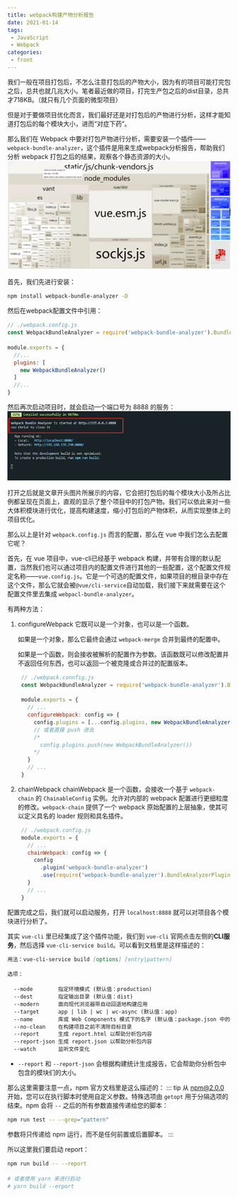 ```yaml
---
title: webpack构建产物分析报告
date: 2021-01-14
tags:
 - JavaScript
 - Webpack
categories:
 - front
---
```


我们一般在项目打包后，不怎么注意打包后的产物大小，因为有的项目可能打完包之后，总共也就几兆大小。笔者最近做的项目，打完生产包之后的dist目录，总共才718KB。（就只有几个页面的微型项目）

但是对于要做项目优化而言，我们最好还是对打包后的产物进行分析，这样才能知道打包后的每个模块大小，进而“对症下药”。

那么我们在 Webpack 中要对打包产物进行分析，需要安装一个插件——`webpack-bundle-analyzer`，这个插件是用来生成webpack分析报告，帮助我们分析 webpack 打包之后的结果，观察各个静态资源的大小。
![](../imgs/webpack_analyzer.png)

首先，我们先进行安装：
```sh
npm install webpack-bundle-analyzer -D
```

然后在webpack配置文件中引用：
```js
// ./webpack.config.js
const WebpackBundleAnalyzer = require('webpack-bundle-analyzer').BundleAnalyzerPlugin;

module.exports = {
  //...
  plugins: [
    new WebpackBundleAnalyzer()
  ]
  //...
}
```

然后再次启动项目时，就会启动一个端口号为 8888 的服务：
![](../imgs/webpack_analyzer_serve.png)

打开之后就是文章开头图片所展示的内容，它会把打包后的每个模块大小及所占比例都呈现在页面上，直观的显示了整个项目中的打包产物。我们可以依此来对一些大体积模块进行优化，提高构建速度，缩小打包后的产物体积，从而实现整体上的项目优化。

那么以上是针对 `webpack.config.js` 而言的配置，那么在 vue 中我们怎么去配置它呢？

首先，在 vue 项目中，vue-cli已经基于 webpack 构建，并带有合理的默认配置，当然我们也可以通过项目内的配置文件进行其他的一些配置，这个配置文件规定名称——`vue.config.js`。它是一个可选的配置文件，如果项目的根目录中存在这个文件，那么它就会被`@vue/cli-service`自动加载，我们接下来就需要在这个配置文件里去集成 `webpacl-bundle-analyzer`。

有两种方法：
1. configureWebpack
   它既可以是一个对象，也可以是一个函数。

   如果是一个对象，那么它最终会通过 `webpack-merge` 合并到最终的配置中。
   
   如果是一个函数，则会接收被解析的配置作为参数。该函数既可以修改配置并不返回任何东西，也可以返回一个被克隆或合并过的配置版本。
   ```js
    // ./webpack.connfig.js
    const WebpackBundleAnalyzer = require('webpack-bundle-analyzer').BundleAnalyzerPlugin;

    module.exports = {
      // ...
      configureWebpack: config => {
        config.plugins = [...config.plugins, new WebpackBundleAnalyzer()]
        // 或者直接 push 进去
        /*
          config.plugins.push(new WebpackBundleAnalyzer())
        */
      }
      // ...
    }
   ```
2. chainWebpack
   chainWebpack 是一个函数，会接收一个基于 `webpack-chain` 的 `ChainableConfig` 实例。允许对内部的 webpack 配置进行更细粒度的修改。`webpack-chain` 提供了一个 webpack 原始配置的上层抽象，使其可以定义具名的 loader 规则和具名插件。
   ```js
    // ./webpack.config.js
    module.exports = {
      // ...
      chainWebpack: config => {
        config
          .plugin('webpack-bundle-analyzer')
          .use(require('webpack-bundle-analyzer').BundleAnalyzerPlugin)
      }
      // ...
    }
   ```

配置完成之后，我们就可以启动服务，打开 `localhost:8888` 就可以对项目各个模块进行分析了。

其实 `vue-cli` 里已经集成了这个插件功能，我们到 `vue-cli` 官网点击左侧的**CLI服务**，然后选择 `vue-cli-service build`。可以看到文档里是这样描述的：
```md
用法：vue-cli-service build [options] [entry|pattern]

选项：

  --mode        指定环境模式 (默认值：production)
  --dest        指定输出目录 (默认值：dist)
  --modern      面向现代浏览器带自动回退地构建应用
  --target      app | lib | wc | wc-async (默认值：app)
  --name        库或 Web Components 模式下的名字 (默认值：package.json 中的 "name" 字段或入口文件名)
  --no-clean    在构建项目之前不清除目标目录
  --report      生成 report.html 以帮助分析包内容
  --report-json 生成 report.json 以帮助分析包内容
  --watch       监听文件变化
```

- `--report` 和 `--report-json` 会根据构建统计生成报告，它会帮助你分析包中包含的模块们的大小。

那么这里需要注意一点，npm 官方文档里是这么描述的：
::: tip
从 npm@2.0.0 开始，您可以在执行脚本时使用自定义参数。特殊选项由 `getopt` 用于分隔选项的结束。npm 会将 `--` 之后的所有参数直接传递给您的脚本：
```sh
npm run test -- --grep="pattern"
```
参数将只传递给 npm 运行，而不是任何前置或后置脚本。
:::

所以这里我们要启动 report：
```sh
npm run build -- --report

# 或者使用 yarn 来进行启动
# yarn build --erport
```